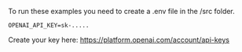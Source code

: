 To run these examples you need to create a .env file
in the /src folder.

```
OPENAI_API_KEY=sk-.....
```

Create your key here: https://platform.openai.com/account/api-keys
